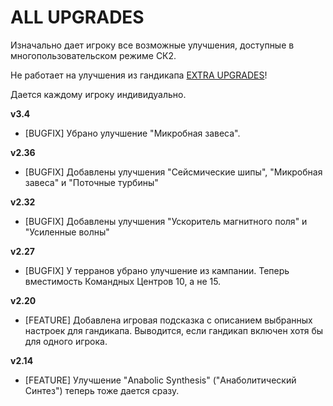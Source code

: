 # ALL UPGRADES

Изначально дает игроку все возможные улучшения, доступные в многопользовательском режиме СК2. 

Не работает на улучшения из гандикапа [EXTRA UPGRADES](./extra-upgrades.md)!

Дается каждому игроку индивидуально.

**v3.4**

* [BUGFIX] Убрано улучшение "Микробная завеса".

**v2.36**

* [BUGFIX] Добавлены улучшения "Сейсмические шипы", "Микробная завеса" и "Поточные турбины"

**v2.32**

* [BUGFIX] Добавлены улучшения "Ускоритель магнитного поля" и "Усиленные волны"

**v2.27**

* [BUGFIX] У терранов убрано улучшение из кампании. Теперь вместимость Командных Центров 10, а не 15.

**v2.20**

* [FEATURE] Добавлена игровая подсказка с описанием выбранных настроек для гандикапа. Выводится, если гандикап включен хотя бы для одного игрока.

**v2.14**

* [FEATURE]	Улучшение "Anabolic Synthesis" ("Анаболитический Синтез") теперь тоже дается сразу.
